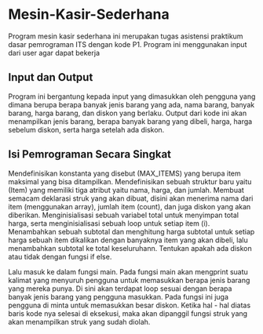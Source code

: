 # Mesin-Kasir-Sederhana
Program mesin kasir sederhana ini merupakan tugas asistensi praktikum dasar pemrograman ITS dengan kode P1. Program ini menggunakan input dari user agar dapat bekerja

## Input dan Output
Program ini bergantung kepada input yang dimasukkan oleh pengguna yang dimana berupa berapa banyak jenis barang yang ada, nama barang, banyak barang, harga barang, dan diskon yang berlaku. Output dari kode ini akan menampilkan jenis barang, berapa banyak barang yang dibeli, harga, harga sebelum diskon, serta harga setelah ada diskon.

## Isi Pemrograman Secara Singkat
Mendefinisikan konstanta yang disebut (MAX_ITEMS) yang berupa item maksimal yang bisa ditampilkan. Mendefinisikan sebuah struktur baru yaitu (Item) yang memiliki tiga atribut yaitu nama, harga, dan jumlah. Membuat semacam deklarasi struk yang akan dibuat, disini akan menerima nama dari item (menggunakan array), jumlah item (count), dan juga diskon yang akan diberikan. Menginisialisasi sebuah variabel total untuk menyimpan total harga, serta menginisialisasi sebuah loop untuk setiap item (i). Menambahkan sebuah subtotal dan menghitung harga subtotal untuk setiap harga sebuah item dikalikan dengan banyaknya item yang akan dibeli, lalu menambahkan subtotal ke total keseluruhann. Tentukan apakah ada diskon atau tidak dengan fungsi if else.

Lalu masuk ke dalam fungsi main. Pada fungsi main akan mengprint suatu kalimat yang menyuruh pengguna untuk memasukkan berapa jenis barang yang mereka punya. Di sini akan terdapat loop sesuai dengan berapa banyak jenis barang yang pengguna masukkan. Pada fungsi ini juga pengguna di minta untuk memasukkan besar diskon. Ketika hal - hal diatas baris kode nya selesai di eksekusi, maka akan dipanggil fungsi struk yang akan menampilkan struk yang sudah diolah.
